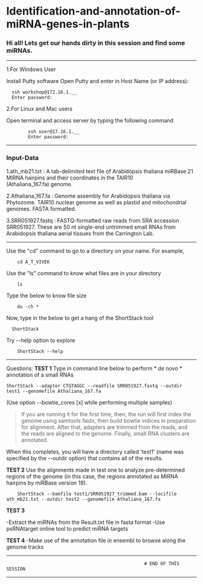 # Identification-and-annotation-of-miRNA-genes-in-plants

### Hi all! Lets get our hands dirty in this session and find some miRNAs. 
--------------------------------------------------------------------------------------------------------------------------------
       
   1.For Windows User

   Install Putty software
   Open Putty and enter in Host Name (or IP address):
   	 
	  ssh workshop@172.16.1.__ 
      Enter password: 
   

   2.For Linux and Mac users
  
   Open terminal and access server by typing the following command 
	 																
			ssh user@17.16.1.__  
			Enter password:
  
--------------------------------------------------------------------------------------------------------------------------------
  
  
  ### Input-Data
1.ath_mb21.txt : A tab-delimited text file of Arabidopsis thaliana miRBase 21 MIRNA hairpins and their coordinates in the TAIR10    
	 (Athaliana_167.fa) genome.

2.Athaliana_167.fa : Genome assembly for Arabidopsis thaliana via Phytozome. TAIR10 nuclear genome as well as plastid and mitochondrial 
   genomes. FASTA formatted.
	 
3.SRR051927.fastq : FASTQ-formatted raw reads from SRA accession SRR051927. These are 50 nt single-end untrimmed small RNAs from 
   Arabidopsis thaliana aerial tissues from the Carrington Lab.
	 
 --------------------------------------------------------------------------------------------------------------------------------
  

   Use the "cd" command to go to a directory on your name.
	 	For example,			   
	  
		cd A_T_VIVEK
   Use the "ls" command to know what files are in your directory   
		
		ls 
   Type the below to know file size 	
		
		du -ch *
		
   Now, type in the below to get a hang of the ShortStack tool
	 
	  ShortStack 
   Try --help option to explore 
    
		ShortStack --help
	 	  
--------------------------------------------------------------------------------------------------------------------------------
		  
   Questions: 
  **TEST 1**
	Type in command line below to perform * *de novo* * annotation of a small RNAs
	
	ShortStack --adapter CTGTAGGC --readfile SRR051927.fastq --outdir test1 --genomefile Athaliana_167.fa

  (Use option --bowtie_cores [x] while performing multiple samples)
	
> If you are running it for the first time, then, the run will first index the genome using samtools faidx, then build bowtie indices in preparation for alignment. After that, adapters are trimmed from the reads, and the reads are aligned to the genome. Finally, small RNA clusters are annotated.

 When this completes, you will have a directory called 'test1' (name was specified by the --outdir option) that contains all of the results.
		
  **TEST 2**
 Use the alignments made in test one to analyze pre-determined regions of the genome (in this case, the regions annotated as MIRNA  
 hairpins by miRBase version 19).
    
		ShortStack --bamfile test1/SRR051927_trimmed.bam --locifile ath_mb21.txt --outdir test2 --genomefile Athaliana_167.fa
     
  **TEST 3**
    
  -Extract the miRNAs from the Result.txt file in fasta format
  -Use psRNAtarget online tool to predict miRNA targets
	
  **TEST 4**
	-Make use of the annotation file in ensembl to browse along the genome tracks  
    
--------------------------------------------------------------------------------------------------------------------------------
                                                       # END OF THIS SESSION
--------------------------------------------------------------------------------------------------------------------------------

    
    
  
